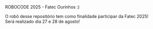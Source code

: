 ROBOCODE 2025 - Fatec Ourinhos :)



O robô desse repositório tem como finalidade participar da Fatec 2025! 
Será realizado dia 27 e 28 de agosto!


